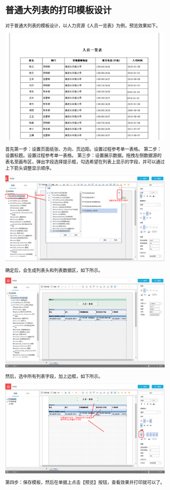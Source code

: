 # 普通大列表的打印模板设计

对于普通大列表的模板设计，以人力资源《人员一览表》为例，预览效果如下。

![](/articles/print/2-/images/image12.png) 

首先第一步：设置页面纸张、方向、页边距。设置过程参考单一表格。
第二步：设置标题。设置过程参考单一表格。
第三步：设置展示数据。拖拽左侧数据源的表名至画布区，弹出字段选择提示框，勾选希望在列表上显示的字段，并可以通过上下箭头调整显示顺序。

![](/articles/print/2-/images/image13.png)
 
确定后，会生成列表头和列表数据区，如下所示。

![](/articles/print/2-/images/image14.png)
 
然后，选中所有列表字段，加上边框，如下所示。

![](/articles/print/2-/images/image15.png)
 
第四步：保存模板，然后在单据上点击【预览】按钮，查看效果并打印就可以了。
